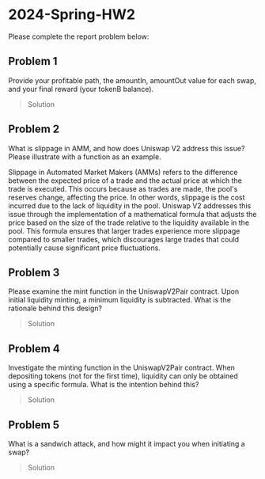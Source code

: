 # 2024-Spring-HW2

Please complete the report problem below:

## Problem 1
Provide your profitable path, the amountIn, amountOut value for each swap, and your final reward (your tokenB balance).

> Solution

## Problem 2
What is slippage in AMM, and how does Uniswap V2 address this issue? Please illustrate with a function as an example.

Slippage in Automated Market Makers (AMMs) refers to the difference between the expected price of a trade and the actual price at which the trade is executed. This occurs because as trades are made, the pool's reserves change, affecting the price. In other words, slippage is the cost incurred due to the lack of liquidity in the pool.
Uniswap V2 addresses this issue through the implementation of a mathematical formula that adjusts the price based on the size of the trade relative to the liquidity available in the pool. This formula ensures that larger trades experience more slippage compared to smaller trades, which discourages large trades that could potentially cause significant price fluctuations.



## Problem 3
Please examine the mint function in the UniswapV2Pair contract. Upon initial liquidity minting, a minimum liquidity is subtracted. What is the rationale behind this design?

> Solution

## Problem 4
Investigate the minting function in the UniswapV2Pair contract. When depositing tokens (not for the first time), liquidity can only be obtained using a specific formula. What is the intention behind this?

> Solution

## Problem 5
What is a sandwich attack, and how might it impact you when initiating a swap?

> Solution

